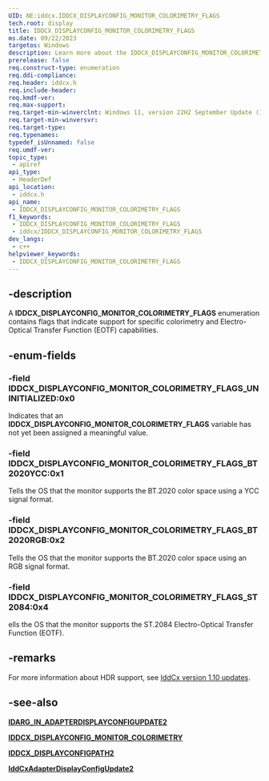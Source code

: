 ```yaml
---
UID: NE:iddcx.IDDCX_DISPLAYCONFIG_MONITOR_COLORIMETRY_FLAGS
tech.root: display
title: IDDCX_DISPLAYCONFIG_MONITOR_COLORIMETRY_FLAGS
ms.date: 09/22/2023
targetos: Windows
description: Learn more about the IDDCX_DISPLAYCONFIG_MONITOR_COLORIMETRY_FLAGS enumeration.
prerelease: false
req.construct-type: enumeration
req.ddi-compliance: 
req.header: iddcx.h
req.include-header: 
req.kmdf-ver: 
req.max-support: 
req.target-min-winverclnt: Windows 11, version 22H2 September Update (IddCx version 1.10)
req.target-min-winversvr: 
req.target-type: 
req.typenames: 
typedef_isUnnamed: false
req.umdf-ver: 
topic_type:
 - apiref
api_type:
 - HeaderDef
api_location:
 - iddcx.h
api_name:
 - IDDCX_DISPLAYCONFIG_MONITOR_COLORIMETRY_FLAGS
f1_keywords:
 - IDDCX_DISPLAYCONFIG_MONITOR_COLORIMETRY_FLAGS
 - iddcx/IDDCX_DISPLAYCONFIG_MONITOR_COLORIMETRY_FLAGS
dev_langs:
 - c++
helpviewer_keywords:
 - IDDCX_DISPLAYCONFIG_MONITOR_COLORIMETRY_FLAGS
---
```


## -description

A **IDDCX_DISPLAYCONFIG_MONITOR_COLORIMETRY_FLAGS** enumeration contains flags that indicate support for specific colorimetry and Electro-Optical Transfer Function (EOTF) capabilities.

## -enum-fields

### -field IDDCX_DISPLAYCONFIG_MONITOR_COLORIMETRY_FLAGS_UNINITIALIZED:0x0

Indicates that an **IDDCX_DISPLAYCONFIG_MONITOR_COLORIMETRY_FLAGS** variable has not yet been assigned a meaningful value.

### -field IDDCX_DISPLAYCONFIG_MONITOR_COLORIMETRY_FLAGS_BT2020YCC:0x1

Tells the OS that the monitor supports the BT.2020 color space using a YCC signal format.

### -field IDDCX_DISPLAYCONFIG_MONITOR_COLORIMETRY_FLAGS_BT2020RGB:0x2

Tells the OS that the monitor supports the BT.2020 color space using an RGB signal format.

### -field IDDCX_DISPLAYCONFIG_MONITOR_COLORIMETRY_FLAGS_ST2084:0x4

ells the OS that the monitor supports the ST.2084 Electro-Optical Transfer Function (EOTF).

## -remarks

For more information about HDR support, see [IddCx version 1.10 updates](/windows-hardware/drivers/display/iddcx1.10-updates).

## -see-also

[**IDARG_IN_ADAPTERDISPLAYCONFIGUPDATE2**](ns-iddcx-idarg_in_adapterdisplayconfigupdate2.md)

[**IDDCX_DISPLAYCONFIG_MONITOR_COLORIMETRY**](ns-iddcx-iddcx_displayconfig_monitor_colorimetry.md)

[**IDDCX_DISPLAYCONFIGPATH2**](ns-iddcx-iddcx_displayconfigpath2.md)

[**IddCxAdapterDisplayConfigUpdate2**](nf-iddcx-iddcxadapterdisplayconfigupdate2.md)
